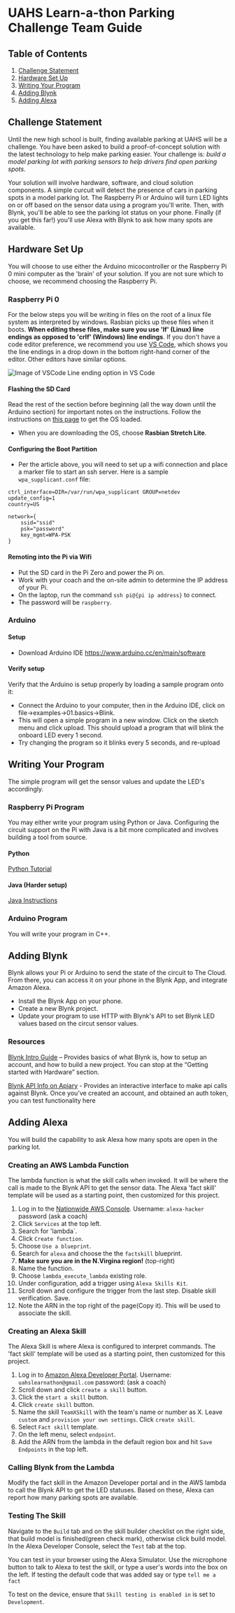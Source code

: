 # UAHS Learn-a-thon Parking Challenge Team Guide

## Table of Contents
1. [Challenge Statement](#Challenge-statement)
1. [Hardware Set Up](#Hardware-Set-up)
1. [Writing Your Program](#Writing-Your-Program)
1. [Adding Blynk](#Adding-Blynk)
1. [Adding Alexa](#Adding-Alexa)

## Challenge Statement

Until the new high school is built, finding available parking at UAHS will be a challenge. You have been asked to build a proof-of-concept solution with the latest technology to help make parking easier. Your challenge is: *build a model parking lot with parking sensors to help drivers find open parking spots.* 

Your solution will involve hardware, software, and cloud solution components. A simple curcuit will detect the presence of cars in parking spots in a model parking lot. The Raspberry Pi or Arduino will turn LED lights on or off based on the sensor data using a program you'll write. Then, with Blynk, you'll be able to see the parking lot status on your phone. Finally (if you get this far!) you'll use Alexa with Blynk to ask how many spots are available. 

## Hardware Set Up

You will choose to use either the Arduino micocontroller or the Raspberry Pi 0 mini computer as the 'brain' of your solution. If you are not sure which to choose, we recommend choosing the Raspberry Pi. 

### Raspberry Pi 0
For the below steps you will be writing in files on the root of a linux file system as interpreted by windows. Rasbian picks up these files when it boots.  **When editing these files, make sure you use 'lf' (Linux) line endings as opposed to 'crlf' (Windows) line endings**.  If you don't have a code editor preference, we recommend you use [VS Code](https://code.visualstudio.com/), which shows you the line endings in a drop down in the bottom right-hand corner of the editor.  Other editors have similar options.

![Image of VSCode](assets/vscode.png)
Line ending option in VS Code
 
#### Flashing the SD Card 
Read the rest of the section before beginning (all the way down until the Arduino section) for important notes on the instructions.  Follow the instructions on [this page](https://styxit.com/2017/03/14/headless-raspberry-setup.html) to get the OS loaded.  
* When you are downloading the OS, choose **Rasbian Stretch Lite**. 

#### Configuring the Boot Partition
* Per the article above, you will need to set up a wifi connection and place a marker file to start an ssh server. Here is a sample `wpa_supplicant.conf` file: 

```
ctrl_interface=DIR=/var/run/wpa_supplicant GROUP=netdev
update_config=1
country=US

network={
    ssid="ssid"
    psk="password"
    key_mgmt=WPA-PSK
}
```

#### Remoting into the Pi via Wifi

* Put the SD card in the Pi Zero and power the Pi on. 
* Work with your coach and the on-site admin to determine the IP address of your Pi. 
* On the laptop, run the command `ssh pi@{pi ip address}` to connect. 
* The password will be `raspberry`. 

### Arduino

#### Setup
* Download Arduino IDE https://www.arduino.cc/en/main/software  

#### Verify setup
Verify that the Arduino is setup properly by loading a sample program onto it:
*  Connect the Arduino to your computer, then in the Arduino IDE, click on file->examples->01.basics->Blink.  
* This will open a simple program in a new window.  Click on the sketch menu and click upload.  This should upload a program that will blink the onboard LED every 1 second.  
* Try changing the program so it blinks every 5 seconds, and re-upload

## Writing Your Program

The simple program will get the sensor values and update the LED's accordingly. 

### Raspberry Pi Program

You may either write your program using Python or Java. Configuring the circuit support on the Pi with Java is a bit more complicated and involves building a tool from source. 

#### Python
[Python Tutorial](https://raspberrypihq.com/making-a-led-blink-using-the-raspberry-pi-and-python/)

#### Java (Harder setup)
[Java Instructions](java.md)

### Arduino Program

You will write your program in C++. 

## Adding Blynk

Blynk allows your Pi or Arduino to send the state of the circuit to The Cloud. From there, you can access it on your phone in the Blynk App, and integrate Amazon Alexa.  

* Install the Blynk App on your phone.
* Create a new Blynk project. 
* Update your program to use HTTP with Blynk's API to set Blynk LED values based on the circut sensor values. 

### Resources

[Blynk Intro Guide](http://docs.blynk.cc/#intro) – Provides basics of what Blynk is, how to setup an account, and how to build a new project.  You can stop at the “Getting started with Hardware” section. 

[Blynk API Info on Apiary](https://blynkapi.docs.apiary.io/#) - Provides an interactive interface to make api calls against Blynk.  Once you’ve created an account, and obtained an auth token, you can test functionality here

## Adding Alexa

You will build the capability to ask Alexa how many spots are open in the parking lot. 

### Creating an AWS Lambda Function

The lambda function is what the skill calls when invoked. It will be where the call is made to the Blynk API to get the sensor data. The Alexa 'fact skill' template will be used as a starting point, then customized for this project. 

1. Log in to the [Nationwide AWS Console](https://blue-eagle.signin.aws.amazon.com/console). Username: `alexa-hacker` password (ask a coach)
1. Click `Services` at the top left. 
1. Search for 'lambda`. 
1. Click `Create function`.
1. Choose `Use a blueprint`.
1. Search for `alexa` and choose the the `factskill` blueprint.
1. **Make sure you are in the N.Virgina region!** (top-right)
1. Name the function. 
1. Choose `lambda_execute_lambda` existing role. 
1. Under configuration, add a trigger using `Alexa Skills Kit`. 
1. Scroll down and configure the trigger from the last step. Disable skill verification. Save. 
1. Note the ARN in the top right of the page(Copy it). This will be used to associate the skill. 

### Creating an Alexa Skill

The Alexa Skill is where Alexa is configured to interpret commands. The 'fact skill' template will be used as a starting point, then customized for this project. 

1. Log in to [Amazon Alexa Developer Portal](http://developer.amazon.com/alexa). Username: `uahslearnathon@gmail.com` password: (ask a coach)
1. Scroll down and click `create a skill` button. 
1. Click the `start a skill` button. 
1. Click `create skill` button. 
1. Name the skill `TeamXSkill` with the team's name or number as X. Leave `custom` and `provision your own settings`. Click `create skill`.
1. Select `Fact skill` template. 
1. On the left menu, select `endpoint`. 
1. Add the ARN from the lambda in the default region box and hit `Save Endpoints` in the top left. 

### Calling Blynk from the Lambda

Modify the fact skill in the Amazon Developer portal and in the AWS lambda to call the Blynk API to get the LED statuses. Based on these, Alexa can report how many parking spots are available.  

### Testing The Skill
Navigate to the `Build` tab and on the skill builder checklist on the right side, that build model is finished(green check mark), otherwise click build model.
In the Alexa Developer Console, select the `Test` tab at the top. 

You can test in your browser using the Alexa Simulator. Use the microphone button to talk to Alexa to test the skill, or type a user's words into the box on the left.  If testing the default code that was added say or type `tell me a fact`

To test on the device, ensure that `Skill testing is enabled in` is set to `Development`. 
